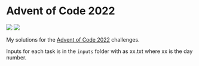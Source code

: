 # Advent of Code 2022

![](https://img.shields.io/badge/Stars%20-12_⭐-blue)
![](https://img.shields.io/badge/Lines_of_Code-112-blue)

My solutions for the [Advent of Code 2022](https://adventofcode.com/2022) challenges.

Inputs for each task is in the `inputs` folder with as xx.txt where xx is the day number.